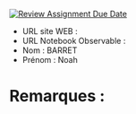 [![Review Assignment Due Date](https://classroom.github.com/assets/deadline-readme-button-22041afd0340ce965d47ae6ef1cefeee28c7c493a6346c4f15d667ab976d596c.svg)](https://classroom.github.com/a/h1JIia0L)
- URL site WEB :
- URL Notebook Observable :
- Nom : BARRET
- Prénom : Noah

# Remarques :
